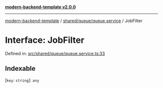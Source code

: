 [**modern-backend-template v2.0.0**](../../../../README.md)

***

[modern-backend-template](../../../../modules.md) / [shared/queue/queue.service](../README.md) / JobFilter

# Interface: JobFilter

Defined in: [src/shared/queue/queue.service.ts:33](https://github.com/maemreyo/saas-4cus-nodejs/blob/2a5b3f3aa11335dfa561e80e1feabb8e6084261e/src/shared/queue/queue.service.ts#L33)

## Indexable

\[`key`: `string`\]: `any`
